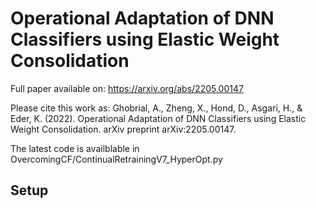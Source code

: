 # Operational Adaptation of DNN Classifiers using Elastic Weight Consolidation

Full paper available on: https://arxiv.org/abs/2205.00147

Please cite this work as: Ghobrial, A., Zheng, X., Hond, D., Asgari, H., & Eder, K. (2022). Operational Adaptation of DNN Classifiers using Elastic Weight Consolidation. arXiv preprint arXiv:2205.00147.

The latest code is availblable in OvercomingCF/ContinualRetrainingV7_HyperOpt.py

## Setup

